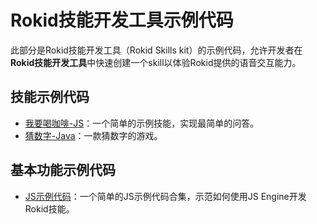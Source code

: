 # Rokid技能开发工具示例代码
此部分是Rokid技能开发工具（Rokid Skills kit）的示例代码，允许开发者在**Rokid技能开发工具**中快速创建一个skill以体验Rokid提供的语音交互能力。

## 技能示例代码

- [我要喝咖啡-JS](https://github.com/Rokid/rokid-skill-sample/tree/master/rokid-skill-sample-js-tastecoffee)：一个简单的示例技能，实现最简单的问答。
- [猜数字-Java](https://github.com/Rokid/rokid-skill-sample/tree/master/rokid-skill-sample-java-guessnumber)：一款猜数字的游戏。

## 基本功能示例代码

- [JS示例代码](https://github.com/Rokid/rokid-skill-sample/tree/master/rokid-skill-sample-js-tutorial)：一个简单的JS示例代码合集，示范如何使用JS Engine开发Rokid技能。

